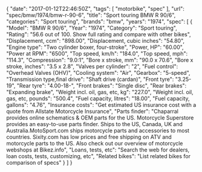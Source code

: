 {
    "date": "2017-01-12T22:46:50Z",
    "tags": [
        "motorbike",
        "spec"
    ],
    "url": "spec\/bmw\/1974\/bmw-r-90-6",
    "title": "Sport touring BMW R 90\/6",
    "categories": "Sport touring",
    "brands": "bmw",
    "years": "1974",
    "spec": [
        {
            "Model": "BMW R 90\/6",
            "Year": "1974",
            "Category": "Sport touring",
            "Rating": "56.6 out of 100. Show full rating and compare with other bikes",
            "Displacement, ccm": "898.00",
            "Displacement, cubic inches": "54.80",
            "Engine type": "Two cylinder boxer, four-stroke",
            "Power, HP": "60.00",
            "Power at RPM": "6500",
            "Top speed, km\/h": "184.0",
            "Top speed, mph": "114.3",
            "Compression": "9.0:1",
            "Bore x stroke, mm": "90.0 x 70.6",
            "Bore x stroke, inches": "3.5 x 2.8",
            "Valves per cylinder": "2",
            "Fuel control": "Overhead Valves (OHV)",
            "Cooling system": "Air",
            "Gearbox": "5-speed",
            "Transmission type,final drive": "Shaft drive (cardan)",
            "Front tyre": "3.25-19",
            "Rear tyre": "4.00-18-",
            "Front brakes": "Single disc",
            "Rear brakes": "Expanding brake",
            "Weight incl. oil, gas, etc, kg": "227.0",
            "Weight incl. oil, gas, etc, pounds": "500.4",
            "Fuel capacity, litres": "18.00",
            "Fuel capacity, gallons": "4.76",
            "Insurance costs": "Get estimated US insurance cost with a quote from Allstate Motorcycle Insurance",
            "Parts finder": "Chaparral provides online schematics & OEM parts for the US.   Motorcycle Superstore provides an easy-to-use parts finder. Ships to the US, Canada, UK and Australia.MotoSport.com ships motorcycle parts and accessories to most countries.    Sixity.com has low prices and free shipping on ATV and motorcycle parts to the US. Also check out our overview of motorcycle webshops at Bikez.info",
            "Loans, tests, etc": "Search the web for dealers, loan costs, tests, customizing, etc",
            "Related bikes": "List related bikes for comparison of specs"
        }
    ]
}